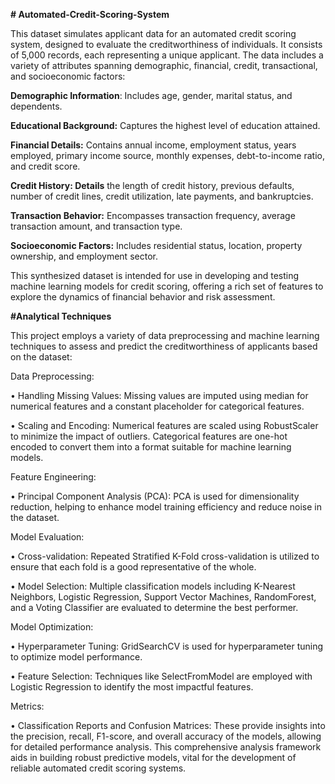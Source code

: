 **# Automated-Credit-Scoring-System**


This dataset simulates applicant data for an automated credit scoring system, designed to evaluate the creditworthiness of individuals. It consists of 5,000 records, each representing a unique applicant. The data includes a variety of attributes spanning demographic, financial, credit, transactional, and socioeconomic factors:

**Demographic Information**: Includes age, gender, marital status, and dependents.

**Educational Background:** Captures the highest level of education attained.

**Financial Details:** Contains annual income, employment status, years employed, primary income source, monthly expenses, debt-to-income ratio, and credit score.

**Credit History: Details** the length of credit history, previous defaults, number of credit lines, credit utilization, late payments, and bankruptcies.

**Transaction Behavior:** Encompasses transaction frequency, average transaction amount, and transaction type.

**Socioeconomic Factors:** Includes residential status, location, property ownership, and employment sector.

This synthesized dataset is intended for use in developing and testing machine learning models for credit scoring, offering a rich set of features to explore the dynamics of financial behavior and risk assessment.



**#Analytical Techniques**

This project employs a variety of data preprocessing and machine learning techniques to assess and predict the creditworthiness of applicants based on the dataset:


Data Preprocessing:

•	Handling Missing Values: Missing values are imputed using median for numerical features and a constant placeholder for categorical features.

•	Scaling and Encoding: Numerical features are scaled using RobustScaler to minimize the impact of outliers. Categorical features are one-hot encoded to convert them into a format suitable for machine learning models.


Feature Engineering:

•	Principal Component Analysis (PCA): PCA is used for dimensionality reduction, helping to enhance model training efficiency and reduce noise in the dataset.


Model Evaluation:

•	Cross-validation: Repeated Stratified K-Fold cross-validation is utilized to ensure that each fold is a good representative of the whole.

•	Model Selection: Multiple classification models including K-Nearest Neighbors, Logistic Regression, Support Vector Machines, RandomForest, and a Voting Classifier are evaluated to determine the best performer.


Model Optimization:

•	Hyperparameter Tuning: GridSearchCV is used for hyperparameter tuning to optimize model performance.

•	Feature Selection: Techniques like SelectFromModel are employed with Logistic Regression to identify the most impactful features.


Metrics:

•	Classification Reports and Confusion Matrices: These provide insights into the precision, recall, F1-score, and overall accuracy of the models, allowing for detailed performance analysis.
This comprehensive analysis framework aids in building robust predictive models, vital for the development of reliable automated credit scoring systems.

